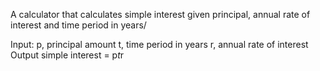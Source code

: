 A calculator that calculates simple interest given principal, annual rate of interest and time period in years/

Input:
   p, principal amount
   t, time period in years
   r, annual rate of interest
Output
   simple interest = p*t*r
